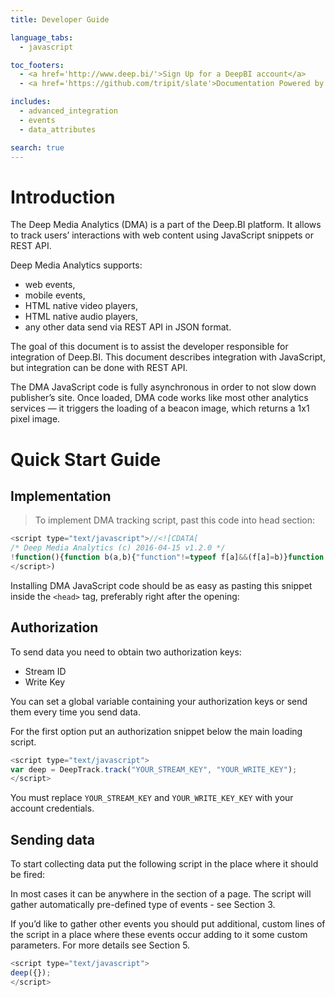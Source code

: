 ```yaml
---
title: Developer Guide

language_tabs:
  - javascript

toc_footers:
  - <a href='http://www.deep.bi/'>Sign Up for a DeepBI account</a>
  - <a href='https://github.com/tripit/slate'>Documentation Powered by Slate</a>

includes:
  - advanced_integration
  - events
  - data_attributes

search: true
---
```


# Introduction

The Deep Media Analytics (DMA) is a part of the Deep.BI platform. It allows to track users’ interactions with web content using JavaScript snippets or REST API. 

Deep Media Analytics supports:

* web events,
* mobile events,
* HTML native video players,
* HTML native audio players,
* any other data send via REST API in JSON format.

The goal of this document is to assist the developer responsible for integration of Deep.BI. This document describes integration with JavaScript, but integration can be done with REST API. 

The DMA JavaScript code is fully asynchronous in order to not slow down publisher’s site. Once loaded, DMA code works like most other analytics services — it triggers the loading of a beacon image, which returns a 1x1 pixel image.

# Quick Start Guide

## Implementation

> To implement DMA tracking script, past this code into head section:

```javascript
<script type="text/javascript">//<![CDATA[
/* Deep Media Analytics (c) 2016-04-15 v1.2.0 */
!function(){function b(a,b){"function"!=typeof f[a]&&(f[a]=b)}function e(c,d,e,f,a){var b=function(b){Object.freeze&&freeze(b);var j=e.push(b),h=g[f];if(h)for(var i=0;i<h.length;++i)h[i](d,b,c[5],j);return a};return a||(a=b),b}function n(d){var c,b=a[l]("script");for(b.type="text/javascript",b.async=!0,b.src="http"+("https:"===a.location.protocol?"s:":":")+d;!(c=a[i](h)[0]);)a[i]("html")[0][k](a[l](h));c[k](b)}var a,m=new Date,j=new Function("return this;")(),c=j.top;try{a=c.document}catch(o){}void 0===a&&(c=j,a=c.document);var f=c.DeepTrack||(c.DeepTrack={}),d={},g={};b("hash",function(a){function hash(){return a}return hash}),b("each",function(c,a){a||(a=1);for(var e in d)for(var f=d[e],h=f[a],i=f[5],b=0;b<h.length;++b)c(e,h[b],i,b);var j=g[a]||(g[a]=[]);j.push(c)}),b("getInitTime",function(){return m}),b("options",function(a){return d[a][0].options}),b("track",function(c,g){var a,h,i,j,k,b=d[c];return b?(a=b[0],g&&(b[5]=g)):(d[c]=b=[0,h=[],i=[],j=[],k=[],g],b[0]=a=e(b,c,h,1),a.event=e(b,c,i,2,a),a.transform=e(b,c,j,3,a),a.newpage=e(b,c,k,4,a),a.hash=f.hash,a.options={}),a});var l="createElement",i="getElementsByTagName",k="appendChild",h="head";n("//api.deep.bi/scripts/v1/track.js")}();//]]>
</script>)
```

Installing DMA JavaScript code should be as easy as pasting this snippet inside the `<head>` tag, preferably right after the opening:

## Authorization

To send data you need to obtain two authorization keys:

* Stream ID
* Write Key

You can set a global variable containing your authorization keys or send them every time you send data. 

For the first option put an authorization snippet below the main loading script.

```javascript
<script type="text/javascript">
var deep = DeepTrack.track("YOUR_STREAM_KEY", "YOUR_WRITE_KEY");
</script>
```

<aside class="notice">
You must replace <code>YOUR_STREAM_KEY</code> and <code>YOUR_WRITE_KEY_KEY</code> with your account credentials.
</aside>

## Sending data

To start collecting data put the following script in the place where it should be fired:

In most cases it can be anywhere in the <body> section of a page. The script will gather automatically pre-defined type of events - see Section 3.

If you’d like to gather other events you should put additional, custom lines of the script in a place where these events occur adding to it some custom parameters. For more details see Section 5.

```javascript
<script type="text/javascript">
deep({});
</script>
```

